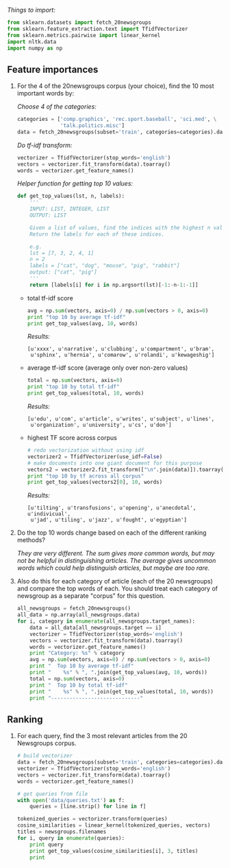 *Things to import:*

```python
from sklearn.datasets import fetch_20newsgroups
from sklearn.feature_extraction.text import TfidfVectorizer
from sklearn.metrics.pairwise import linear_kernel
import nltk.data
import numpy as np
```

## Feature importances

1. For the 4 of the 20newsgroups corpus (your choice), find the 10 most important words by:

    *Choose 4 of the categories:*

    ```python
    categories = ['comp.graphics', 'rec.sport.baseball', 'sci.med', \
                  'talk.politics.misc']
    data = fetch_20newsgroups(subset='train', categories=categories).data
    ```

    *Do tf-idf transform:*

    ```python
    vectorizer = TfidfVectorizer(stop_words='english')
    vectors = vectorizer.fit_transform(data).toarray()
    words = vectorizer.get_feature_names()
    ```

    *Helper function for getting top 10 values:*

    ```python
    def get_top_values(lst, n, labels):
        '''
        INPUT: LIST, INTEGER, LIST
        OUTPUT: LIST

        Given a list of values, find the indices with the highest n values.
        Return the labels for each of these indices.

        e.g.
        lst = [7, 3, 2, 4, 1]
        n = 2
        labels = ["cat", "dog", "mouse", "pig", "rabbit"]
        output: ["cat", "pig"]
        '''
        return [labels[i] for i in np.argsort(lst)[-1:-n-1:-1]]
    ```

    * total tf-idf score
    
        ```python
        avg = np.sum(vectors, axis=0) / np.sum(vectors > 0, axis=0)
        print "top 10 by average tf-idf"
        print get_top_values(avg, 10, words)
        ```

        *Results:*

        ```
        [u'xxxx', u'narrative', u'clubbing', u'compartment', u'bram',
         u'sphinx', u'hernia', u'comarow', u'rolandi', u'kewageshig']
        ```

    * average tf-idf score (average only over non-zero values)
    
        ```python
        total = np.sum(vectors, axis=0)
        print "top 10 by total tf-idf"
        print get_top_values(total, 10, words)
        ```

        *Results:*

        ```
        [u'edu', u'com', u'article', u'writes', u'subject', u'lines',
         u'organization', u'university', u'cs', u'don']
        ```

    * highest TF score across corpus
    
        ```python
        # redo vectorization without using idf
        vectorizer2 = TfidfVectorizer(use_idf=False)
        # make documents into one giant document for this purpose
        vectors2 = vectorizer2.fit_transform(["\n".join(data)]).toarray()
        print "top 10 by tf across all corpus"
        print get_top_values(vectors2[0], 10, words)
        ```

        *Results:*

        ```
        [u'tilting', u'transfusions', u'opening', u'anecdotal', u'indivicual',
         u'jad', u'tiling', u'jazz', u'fought', u'egyptian']
        ```

2. Do the top 10 words change based on each of the different ranking methods?

    *They are very different. The sum gives more common words, but may not be helpful in distinguishing articles. The average gives uncommon words which could help distinguish articles, but maybe are too rare.*

3. Also do this for each category of article (each of the 20 newsgroups) and compare the top words of each. You should treat each category of newsgroup as a separate "corpus" for this question.

    ```python
    all_newsgroups = fetch_20newsgroups()
    all_data = np.array(all_newsgroups.data)
    for i, category in enumerate(all_newsgroups.target_names):
        data = all_data[all_newsgroups.target == i]
        vectorizer = TfidfVectorizer(stop_words='english')
        vectors = vectorizer.fit_transform(data).toarray()
        words = vectorizer.get_feature_names()
        print "Category: %s" % category
        avg = np.sum(vectors, axis=0) / np.sum(vectors > 0, axis=0)
        print "  Top 10 by average tf-idf"
        print "    %s" % ", ".join(get_top_values(avg, 10, words))
        total = np.sum(vectors, axis=0)
        print "  Top 10 by total tf-idf"
        print "    %s" % ", ".join(get_top_values(total, 10, words))
        print "-----------------------------"
    ```

## Ranking

1. For each query, find the 3 most relevant articles from the 20 Newsgroups corpus.

    ```python
    # build vectorizer
    data = fetch_20newsgroups(subset='train', categories=categories).data
    vectorizer = TfidfVectorizer(stop_words='english')
    vectors = vectorizer.fit_transform(data).toarray()
    words = vectorizer.get_feature_names()

    # get queries from file
    with open('data/queries.txt') as f:
        queries = [line.strip() for line in f]

    tokenized_queries = vectorizer.transform(queries)
    cosine_similarities = linear_kernel(tokenized_queries, vectors)
    titles = newsgroups.filenames
    for i, query in enumerate(queries):
        print query
        print get_top_values(cosine_similarities[i], 3, titles)
        print
    ```